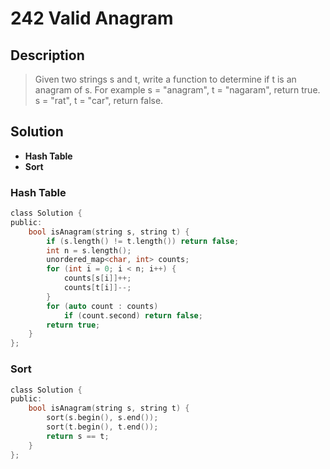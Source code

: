 # 242 Valid Anagram
## Description
>Given two strings s and t, write a function to determine if t is an anagram of s.
>For example
>s = "anagram", t = "nagaram", return true.
>s = "rat", t = "car", return false.


## Solution
- **Hash Table**
- **Sort**

### Hash Table

```c
class Solution {
public:
    bool isAnagram(string s, string t) {
        if (s.length() != t.length()) return false;
        int n = s.length();
        unordered_map<char, int> counts;
        for (int i = 0; i < n; i++) {
            counts[s[i]]++;
            counts[t[i]]--;
        }
        for (auto count : counts)
            if (count.second) return false;
        return true;
    }
};
```

### Sort

```c
class Solution {
public:
    bool isAnagram(string s, string t) { 
        sort(s.begin(), s.end());
        sort(t.begin(), t.end());
        return s == t; 
    }
};
```